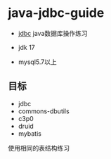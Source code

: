 # java-jdbc-guide
- [jdbc](https://dev.mysql.com/downloads/connector/j/)
java数据库操作练习

- jdk 17
- mysql5.7以上

## 目标
- jdbc
- commons-dbutils
- c3p0
- druid
- mybatis

使用相同的表结构练习